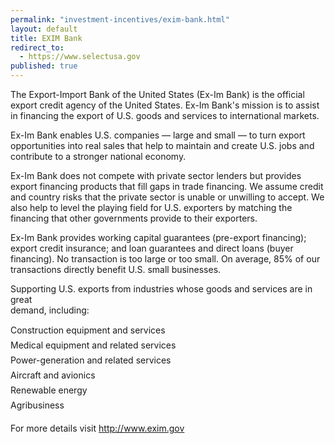 ```yaml
---
permalink: "investment-incentives/exim-bank.html"
layout: default
title: EXIM Bank
redirect_to:
  - https://www.selectusa.gov
published: true
---
```


<P>The Export-Import Bank of the United States (Ex-Im Bank) is the official export credit agency of the United States. Ex-Im Bank's mission is to assist in financing the export of U.S. goods and services to international markets.</p>
<P>Ex-Im Bank enables U.S. companies — large and small — to turn export opportunities into real sales that help to maintain and create U.S. jobs and contribute to a stronger national economy.</p>
<P>Ex-Im Bank does not compete with private sector lenders but provides export financing products that fill gaps in trade financing. We assume credit and country risks that the private sector is unable or unwilling to accept. We also help to level the playing field for U.S. exporters by matching the financing that other governments provide to their exporters.</p>
<P>Ex-Im Bank provides working capital guarantees (pre-export financing); export credit insurance; and loan guarantees and direct loans (buyer financing). No transaction is too large or too small. On average, 85% of our transactions directly benefit U.S. small businesses.</p>
<P>Supporting U.S. exports from industries whose goods and services are in great<BR />demand, including:</p>
<P>Construction equipment and services<BR />Medical equipment and related services<BR />Power-generation and related services<BR />Aircraft and avionics<BR />Renewable energy<BR />Agribusiness</p>
<P>For more details visit <A href="http://www.exim.gov">http://www.exim.gov</a></p>